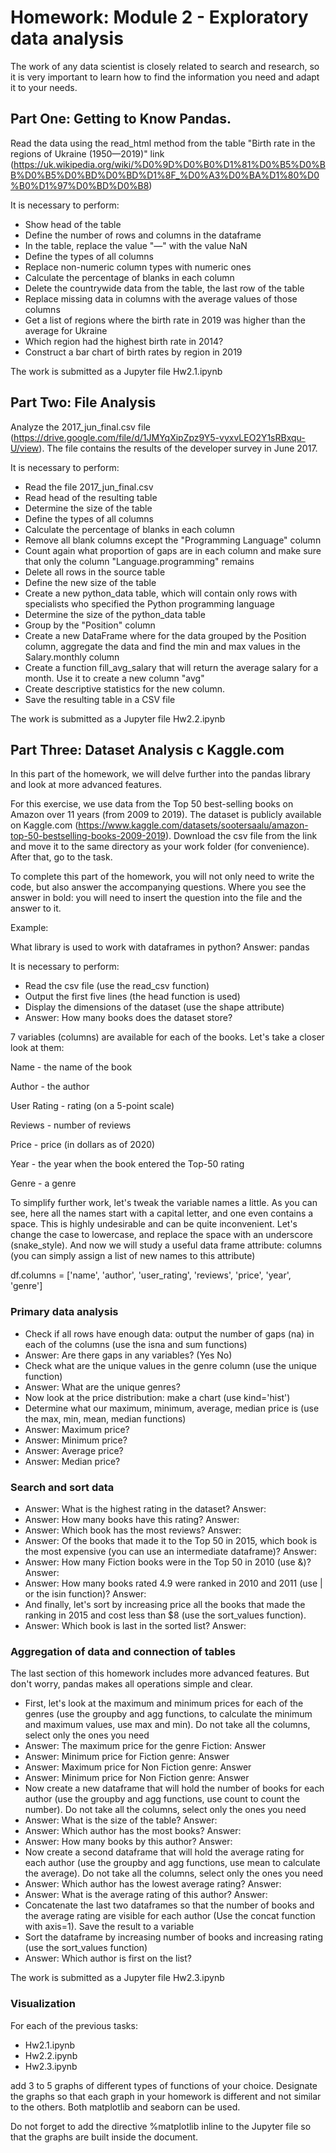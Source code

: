 # Homework: Module 2 - Exploratory data analysis

The work of any data scientist is closely related to search and research, so it is very important to learn how to find the information you need and adapt it to your needs.

## Part One: Getting to Know Pandas.

Read the data using the read_html method from the table "Birth rate in the regions of Ukraine (1950—2019)" link (https://uk.wikipedia.org/wiki/%D0%9D%D0%B0%D1%81%D0%B5%D0%BB%D0%B5%D0%BD%D0%BD%D1%8F_%D0%A3%D0%BA%D1%80%D0%B0%D1%97%D0%BD%D0%B8)

It is necessary to perform:

* Show head of the table
* Define the number of rows and columns in the dataframe
* In the table, replace the value "—" with the value NaN
* Define the types of all columns
* Replace non-numeric column types with numeric ones
* Calculate the percentage of blanks in each column
* Delete the countrywide data from the table, the last row of the table
* Replace missing data in columns with the average values of those columns
* Get a list of regions where the birth rate in 2019 was higher than the average for Ukraine
* Which region had the highest birth rate in 2014?
* Construct a bar chart of birth rates by region in 2019

The work is submitted as a Jupyter file Hw2.1.ipynb

## Part Two: File Analysis

Analyze the 2017_jun_final.csv file (https://drive.google.com/file/d/1JMYqXipZpz9Y5-vyxvLEO2Y1sRBxqu-U/view). The file contains the results of the developer survey in June 2017.

It is necessary to perform:

* Read the file 2017_jun_final.csv
* Read head of the resulting table
* Determine the size of the table
* Define the types of all columns
* Calculate the percentage of blanks in each column
* Remove all blank columns except the "Programming Language" column
* Count again what proportion of gaps are in each column and make sure that only the column "Language.programming" remains
* Delete all rows in the source table
* Define the new size of the table
* Create a new python_data table, which will contain only rows with specialists who specified the Python programming language
* Determine the size of the python_data table
* Group by the "Position" column
* Create a new DataFrame where for the data grouped by the Position column, aggregate the data and find the min and max values in the Salary.monthly column
* Create a function fill_avg_salary that will return the average salary for a month. Use it to create a new column "avg"
* Create descriptive statistics for the new column.
* Save the resulting table in a CSV file

The work is submitted as a Jupyter file Hw2.2.ipynb

## Part Three: Dataset Analysis c Kaggle.com

In this part of the homework, we will delve further into the pandas library and look at more advanced features.

For this exercise, we use data from the Top 50 best-selling books on Amazon over 11 years (from 2009 to 2019). The dataset is publicly available on Kaggle.com (https://www.kaggle.com/datasets/sootersaalu/amazon-top-50-bestselling-books-2009-2019). Download the csv file from the link and move it to the same directory as your work folder (for convenience). After that, go to the task.

To complete this part of the homework, you will not only need to write the code, but also answer the accompanying questions. Where you see the answer in bold: you will need to insert the question into the file and the answer to it.

Example:

What library is used to work with dataframes in python? Answer: pandas

It is necessary to perform:

* Read the csv file (use the read_csv function)
* Output the first five lines (the head function is used)
* Display the dimensions of the dataset (use the shape attribute)
* Answer: How many books does the dataset store?

7 variables (columns) are available for each of the books. Let's take a closer look at them:

Name - the name of the book

Author - the author

User Rating - rating (on a 5-point scale)

Reviews - number of reviews

Price - price (in dollars as of 2020)

Year - the year when the book entered the Top-50 rating

Genre - a genre

To simplify further work, let's tweak the variable names a little. As you can see, here all the names start with a capital letter, and one even contains a space. This is highly undesirable and can be quite inconvenient. Let's change the case to lowercase, and replace the space with an underscore (snake_style). And now we will study a useful data frame attribute: columns (you can simply assign a list of new names to this attribute)

df.columns = ['name', 'author', 'user_rating', 'reviews', 'price', 'year', 'genre']

### Primary data analysis

* Check if all rows have enough data: output the number of gaps (na) in each of the columns (use the isna and sum functions)
* Answer: Are there gaps in any variables? (Yes No)
* Check what are the unique values in the genre column (use the unique function)
* Answer: What are the unique genres?
* Now look at the price distribution: make a chart (use kind='hist')
* Determine what our maximum, minimum, average, median price is (use the max, min, mean, median functions)
* Answer: Maximum price?
* Answer: Minimum price?
* Answer: Average price?
* Answer: Median price?

### Search and sort data

* Answer: What is the highest rating in the dataset? Answer:
* Answer: How many books have this rating? Answer:
* Answer: Which book has the most reviews? Answer:
* Answer: Of the books that made it to the Top 50 in 2015, which book is the most expensive (you can use an intermediate dataframe)? Answer:
* Answer: How many Fiction books were in the Top 50 in 2010 (use &)? Answer:
* Answer: How many books rated 4.9 were ranked in 2010 and 2011 (use | or the isin function)? Answer:
* And finally, let's sort by increasing price all the books that made the ranking in 2015 and cost less than $8 (use the sort_values function).
* Answer: Which book is last in the sorted list? Answer:

### Aggregation of data and connection of tables

The last section of this homework includes more advanced features. But don't worry, pandas makes all operations simple and clear.

* First, let's look at the maximum and minimum prices for each of the genres (use the groupby and agg functions, to calculate the minimum and maximum values, use max and min). Do not take all the columns, select only the ones you need
* Answer: The maximum price for the genre Fiction: Answer
* Answer: Minimum price for Fiction genre: Answer
* Answer: Maximum price for Non Fiction genre: Answer
* Answer: Minimum price for Non Fiction genre: Answer
* Now create a new dataframe that will hold the number of books for each author (use the groupby and agg functions, use count to count the number). Do not take all the columns, select only the ones you need
* Answer: What is the size of the table? Answer:
* Answer: Which author has the most books? Answer:
* Answer: How many books by this author? Answer:
* Now create a second dataframe that will hold the average rating for each author (use the groupby and agg functions, use mean to calculate the average). Do not take all the columns, select only the ones you need
* Answer: Which author has the lowest average rating? Answer:
* Answer: What is the average rating of this author? Answer:
* Concatenate the last two dataframes so that the number of books and the average rating are visible for each author (Use the concat function with axis=1). Save the result to a variable
* Sort the dataframe by increasing number of books and increasing rating (use the sort_values function)
* Answer: Which author is first on the list?

The work is submitted as a Jupyter file Hw2.3.ipynb

### Visualization

For each of the previous tasks:

* Hw2.1.ipynb
* Hw2.2.ipynb
* Hw2.3.ipynb

add 3 to 5 graphs of different types of functions of your choice. Designate the graphs so that each graph in your homework is different and not similar to the others. Both matplotlib and seaborn can be used.

Do not forget to add the directive %matplotlib inline to the Jupyter file so that the graphs are built inside the document.